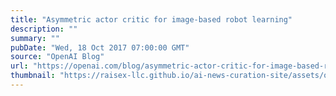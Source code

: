 ```yaml
---
title: "Asymmetric actor critic for image-based robot learning"
description: ""
summary: ""
pubDate: "Wed, 18 Oct 2017 07:00:00 GMT"
source: "OpenAI Blog"
url: "https://openai.com/blog/asymmetric-actor-critic-for-image-based-robot-learning"
thumbnail: "https://raisex-llc.github.io/ai-news-curation-site/assets/openai_logo.png"
---
```


